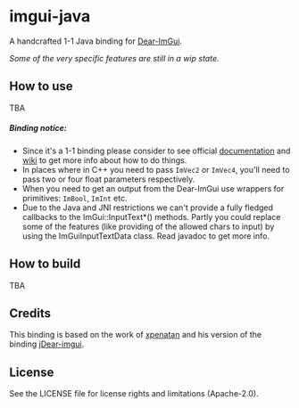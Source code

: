 # imgui-java
A handcrafted 1-1 Java binding for [Dear-ImGui](https://github.com/ocornut/imgui).

*Some of the very specific features are still in a wip state.*

## How to use
TBA

##### Binding notice:
* Since it's a 1-1 binding please consider to see official [documentation](https://github.com/ocornut/imgui#usage) and [wiki](https://github.com/ocornut/imgui/wiki) 
  to get more info about how to do things.
* In places where in C++ you need to pass `ImVec2` or `ImVec4`, you'll need to pass two or four float parameters respectively.
* When you need to get an output from the Dear-ImGui use wrappers for primitives: `ImBool`, `ImInt` etc.
* Due to the Java and JNI restrictions we can't provide a fully fledged callbacks to the ImGui::InputText*() methods.
  Partly you could replace some of the features (like providing of the allowed chars to input) by using the ImGuiInputTextData class. Read javadoc to get more info.

## How to build
TBA

## Credits
This binding is based on the work of [xpenatan](https://github.com/xpenatan) and his version of the binding [jDear-imgui](https://github.com/xpenatan/jDear-imgui).

## License
See the LICENSE file for license rights and limitations (Apache-2.0).
